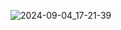 ![2024-09-04_17-21-39](https://github.com/user-attachments/assets/49a630ba-58e5-4cfc-9518-e2b36585254f)
